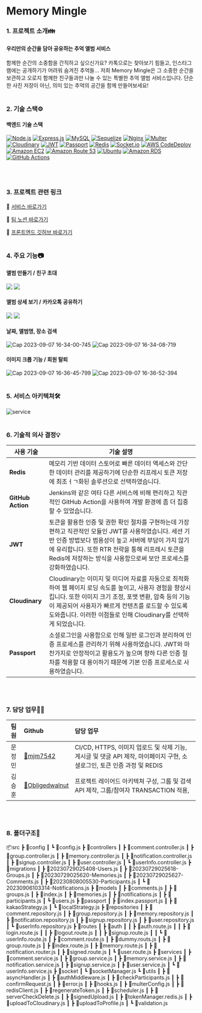 # Memory Mingle

### 1. 프로젝트 소개👪

#### 우리만의 순간을 담아 공유하는 추억 앨범 서비스
함께한 순간의 소중함을 간직하고 싶으신가요? 카톡으로는 찾아보기 힘들고, 인스타그램에는 공개하기가 어려워 숨겨진 추억들… 저희 Memory Mingle은 그 소중한 순간을 보관하고 오로지 함께한 친구들과만 나눌 수 있는 특별한 추억 앨범 서비스입니다. 단순한 사진 저장이 아닌, 의미 있는 추억의 공간을 함께 만들어보세요!
<br />
<br />


### 2. 기술 스택⚙️
#### 백엔드 기술 스택
[![Node.js](https://img.shields.io/badge/Node.js-%23339933.svg?style=for-the-badge&logo=node.js&logoColor=white)](https://nodejs.org/) [![Express.js](https://img.shields.io/badge/Express.js-%23000000.svg?style=for-the-badge)](https://expressjs.com/) [![MySQL](https://img.shields.io/badge/MySQL-%234479A1.svg?style=for-the-badge&logo=mysql&logoColor=white)](https://www.mysql.com/) [![Sequelize](https://img.shields.io/badge/Sequelize-%23436AAE.svg?style=for-the-badge&logo=sequelize&logoColor=white)](https://sequelize.org/) [![Nginx](https://img.shields.io/badge/Nginx-%23009639.svg?style=for-the-badge&logo=nginx&logoColor=white)](https://www.nginx.com/) [![Multer](https://img.shields.io/badge/Multer-%238B61A5.svg?style=for-the-badge)](https://www.npmjs.com/package/multer) [![Cloudinary](https://img.shields.io/badge/Cloudinary-%2393A5F3.svg?style=for-the-badge)](https://cloudinary.com/) [![JWT](https://img.shields.io/badge/JWT-%230A74DA.svg?style=for-the-badge)](https://jwt.io/) [![Passport](https://img.shields.io/badge/Passport-%23000000.svg?style=for-the-badge)](http://www.passportjs.org/) [![Redis](https://img.shields.io/badge/Redis-%23DC382D.svg?style=for-the-badge&logo=redis&logoColor=white)](https://redis.io/) [![Socket.io](https://img.shields.io/badge/Socket.io-%23000000.svg?style=for-the-badge&logo=socket.io)](https://socket.io/) [![AWS CodeDeploy](https://img.shields.io/badge/AWS_CodeDeploy-%23FF9900.svg?style=for-the-badge&logo=amazon-aws)](https://aws.amazon.com/codedeploy/) [![Amazon EC2](https://img.shields.io/badge/Amazon_EC2-%23FF9900.svg?style=for-the-badge&logo=amazon-aws)](https://aws.amazon.com/ec2/) [![Amazon Route 53](https://img.shields.io/badge/Amazon_Route_53-%23FF9900.svg?style=for-the-badge&logo=amazon-aws)](https://aws.amazon.com/route53/) [![Ubuntu](https://img.shields.io/badge/Ubuntu-%23E95420.svg?style=for-the-badge&logo=ubuntu&logoColor=white)](https://ubuntu.com/) [![Amazon RDS](https://img.shields.io/badge/Amazon_RDS-%23FF9900.svg?style=for-the-badge&logo=amazon-aws)](https://aws.amazon.com/rds/) [![GitHub Actions](https://img.shields.io/badge/GitHub_Actions-%23167164.svg?style=for-the-badge&logo=github-actions&logoColor=white)](https://github.com/features/actions)


<br />
<br />


### 3. 프로젝트 관련 링크

🔗 [서비스 바로가기](https://memorymingle.shop/)

🔗 [팀 노션 바로가기](https://brass-result-164.notion.site/5-S-A-MemoryMingle-9286b897c31947e0aa144fdcf521d46f?pvs=4)

🔗 [프론트엔드 깃허브 바로가기](https://github.com/MemoryMingle/FE)
<br />
<br />


### 4. 주요 기능📷

#### 앨범 만들기 / 친구 초대
![](https://github.com/MemoryMingle/FE/assets/135217349/1f63d4a4-8cef-44c7-906a-a066a0820396)
![](https://github.com/MemoryMingle/FE/assets/135217349/e72dea65-a438-4da5-947d-a4a54f2d6c10)
<br/>

#### 앨범 상세 보기 / 카카오톡 공유하기
![](https://github.com/MemoryMingle/FE/assets/135217349/868865de-cbd0-441f-9c54-0e94eba89127)
![](https://github.com/MemoryMingle/FE/assets/135217349/0d386f75-2bae-40ba-b830-df28980771e5)
<br/>

#### 날짜, 앨범명, 장소 검색
![Cap 2023-09-07 16-34-00-745](https://github.com/MemoryMingle/FE/assets/135217349/78d62342-abf1-47ed-b950-d80a559998d9)
![Cap 2023-09-07 16-34-08-719](https://github.com/MemoryMingle/FE/assets/135217349/f7968e01-d613-4184-937d-fe47544eb42a)

#### 이미지 크롭 기능 / 회원 탈퇴
![Cap 2023-09-07 16-36-45-799](https://github.com/MemoryMingle/FE/assets/135217349/2cf6fa6e-52c3-4950-acf8-22ccc214445e)
![Cap 2023-09-07 16-36-52-394](https://github.com/MemoryMingle/FE/assets/135217349/678b6378-d7fa-4b42-b344-aaecdd45dd71)
<br/>
<br/>


### 5. 서비스 아키텍쳐🛠️
![service](https://github.com/MemoryMingle/FE/assets/135217349/dadc4ff3-8f13-45a5-8a36-f01f9f394f2d)
<br/>
<br/>


### 6. 기술적 의사 결정💡
| 사용 기술             | 기술 설명                                                                                                                                                                                                             |
| --------------------- | ----------------------------------------------------------------------------------------------------------------------------------------------------------------------------------------------------------------------------------------------------------------------------------------------------------------------------------------------------------------------------------------------------------------------------------------------- |
| **Redis** | 메모리 기반 데이터 스토어로 빠른 데이터 액세스와 간단한 데이터 관리를 제공하기에 단순한 리프레시 토큰 저장에 최조ㅓㄱ화된 솔루션으로 선택하였습니다.                                                                                   |
| **GitHub Action**            | Jenkins와 같은 여타 다른 서비스에 비해 편리하고 직관적인 GitHub Action을 사용하여 개발 환경에 좀 더 집중할 수 있었습니다.                                                                                                            |
| **JWT**             | 토큰을 활용한 인증 및 권한 확인 절차를 구현하는데 가장 편하고 직관적인 모듈인 JWT를 사용하였습니다. 세션 기반 인증 방법보다 범용성이 높고 서버에 부담이 가지 않기에 유리합니다. 또한 RTR 전략을 통해 리프레시 토큰을 Redis에 저장하는 방식을 사용함으로써 보안 프로세스를 강화하였습니다.                                                                                                                                                                        
| **Cloudinary**       | Cloudinary는 이미지 및 미디어 자료를 자동으로 최적화하여 웹 페이지 로딩 속도를 높이고, 사용자 경험을 향상시킵니다. 또한 이미지 크기 조정, 포맷 변환, 압축 등의 기능이 제공되어 사용자가 빠르게 컨텐츠를 로드할 수 있도록 도와줍니다. 이러한 이점들로 인해 Cloudinary를 선택하게 되었습니다.|
| **Passport** | 소셜로그인을 사용함으로 인해 일반 로그인과 분리하여 인증 프로세스를 관리하기 위해 사용하였습니다. JWT와 마찬가지로 안정적이고 활용도가 높으며 향하 다른 인증 절차를 적용할 대 용이하기 때문에 기본 인증 프로세스로 사용하였습니다.                                                                           |
         
<br/>
<br/>


### 7. 담당 업무🧑‍💻

|  팀원  | Github                                       | 담당 업무                                                                                                                           |
| :----: | :--------------------------------------------- | :---------------------------------------------------------------------------------------------------------------------------------- |
|  문정민  | [🔗mjm7542](https://github.com/mjm7542) |  CI/CD, HTTPS, 이미지 업로드 및 삭제 기능, 게시글 및 댓글 API 제작, 마이페이지 구현, 소셜로그인, 토큰 인증 과정 및 REDIS                                                                   |
|  김승훈  | [🔗Obligedwalnut](https://github.com/Obligedwalnut)     | 프로젝트 레이어드 아키텍쳐 구성, 그룹 및 검색 API 제작, 그룹/참여자 TRANSACTION 적용,  |


<br/>
<br/>


### 8. 폴더구조📂
📦src
 ┣ 📂config
 ┃ ┗ 📜config.js
 ┣ 📂controllers
 ┃ ┣ 📜comment.controller.js
 ┃ ┣ 📜group.controller.js
 ┃ ┣ 📜memory.controller.js
 ┃ ┣ 📜notification.controller.js
 ┃ ┣ 📜signup.controller.js
 ┃ ┣ 📜user.controller.js
 ┃ ┗ 📜userInfo.controller.js
 ┣ 📂migrations
 ┃ ┣ 📜20230729025408-Users.js
 ┃ ┣ 📜20230729025618-Groups.js
 ┃ ┣ 📜20230729025620-Memories.js
 ┃ ┣ 📜20230729025627-Comments.js
 ┃ ┣ 📜20230808005530-Participants.js
 ┃ ┗ 📜20230906103314-Notifications.js
 ┣ 📂models
 ┃ ┣ 📜comments.js
 ┃ ┣ 📜groups.js
 ┃ ┣ 📜index.js
 ┃ ┣ 📜memories.js
 ┃ ┣ 📜notifications.js
 ┃ ┣ 📜participants.js
 ┃ ┗ 📜users.js
 ┣ 📂passport
 ┃ ┣ 📜index.passport.js
 ┃ ┣ 📜kakaoStrategy.js
 ┃ ┗ 📜localStrategy.js
 ┣ 📂repositories
 ┃ ┣ 📜comment.repository.js
 ┃ ┣ 📜group.repository.js
 ┃ ┣ 📜memory.repository.js
 ┃ ┣ 📜notification.repository.js
 ┃ ┣ 📜signup.repository.js
 ┃ ┣ 📜user.repository.js
 ┃ ┗ 📜userInfo.repository.js
 ┣ 📂routes
 ┃ ┣ 📂auth
 ┃ ┃ ┣ 📜auth.route.js
 ┃ ┃ ┣ 📜login.route.js
 ┃ ┃ ┣ 📜logout.route.js
 ┃ ┃ ┣ 📜signup.route.js
 ┃ ┃ ┗ 📜userInfo.route.js
 ┃ ┣ 📜comment.route.js
 ┃ ┣ 📜dummy.routs.js
 ┃ ┣ 📜group.route.js
 ┃ ┣ 📜index.route.js
 ┃ ┣ 📜memory.route.js
 ┃ ┣ 📜notification.router.js
 ┃ ┣ 📜signed.route.js
 ┃ ┗ 📜user.route.js
 ┣ 📂services
 ┃ ┣ 📜comment.service.js
 ┃ ┣ 📜group.service.js
 ┃ ┣ 📜memory.service.js
 ┃ ┣ 📜notification.service.js
 ┃ ┣ 📜signup.service.js
 ┃ ┣ 📜user.service.js
 ┃ ┗ 📜userInfo.service.js
 ┣ 📂socket
 ┃ ┗ 📜socketManager.js
 ┗ 📂utils
 ┃ ┣ 📜asyncHandler.js
 ┃ ┣ 📜authMiddleware.js
 ┃ ┣ 📜checkParticipants.js
 ┃ ┣ 📜confirmRequest.js
 ┃ ┣ 📜error.js
 ┃ ┣ 📜hooks.js
 ┃ ┣ 📜multerConfig.js
 ┃ ┣ 📜redisClient.js
 ┃ ┣ 📜regenerateToken.js
 ┃ ┣ 📜scheduler.js
 ┃ ┣ 📜serverCheckDelete.js
 ┃ ┣ 📜signedUpload.js
 ┃ ┣ 📜tokenManager.redis.js
 ┃ ┣ 📜uploadToCloudinary.js
 ┃ ┣ 📜uploadToProfile.js
 ┃ ┗ 📜validation.js
```
